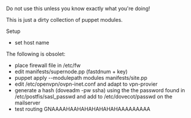Do not use this unless you know exactly what you're doing!

This is just a dirty collection of puppet modules.

Setup
* set host name

The following is obsolet:
* place firewall file in /etc/fw
* edit manifests/supernode.pp (fastdnum + key)
* puppet apply  --modulepath modules manifests/site.pp
* edit /etc/openvpn/ovpn-inet.conf and adapt to vpn-provier
* generate a hash (doveadm -pw ssha) using the the password found in /etc/postfis/sasl_passwd and add to /etc/dovecot/passwd on the mailserver
* test routing
GNAAAAHAAHAHAHAHAHAHAAAAAAAAA
